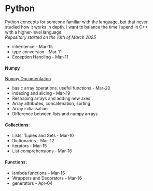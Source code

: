 # Python

Python concepts for someone familiar with the language, 
but that never studied how it works in depth. I want to
balance the time I spend in C++ with a higher-level
language  
*Repository started on the 10th of March 2025*

- inheritence - Mar-15
- type conversion - Mar-11
- Exception Handling - Mar-11

#### Numpy

[Numpy Documentation](https://numpy.org/doc/stable/)
- basic array operations, useful functions - Mar-20
- Indexing and slicing - Mar-19
- Reshaping arrays and adding new axes
- Array attributes, concatenation, sorting
- Array initialisation
- Difference between lists and numpy arrays 

#### Collections:

- Lists, Tuples and Sets - Mar-10
- Dictionaries - Mar-12
- iterators - Mar-15
- List comprehensions - Mar-16

#### Functions:

- lambda functions - Mar-15
- Wrappers and Decorators - Mar-16
- generators - Apr-04
